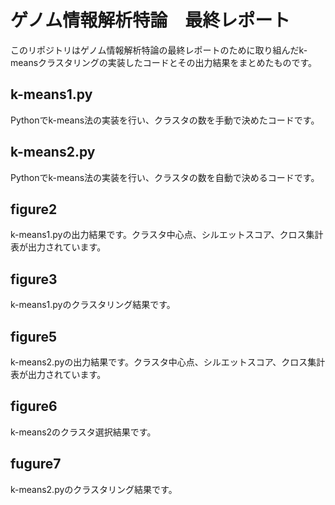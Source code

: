 # ゲノム情報解析特論　最終レポート
このリポジトリはゲノム情報解析特論の最終レポートのために取り組んだk-meansクラスタリングの実装したコードとその出力結果をまとめたものです。

##  k-means1.py
Pythonでk-means法の実装を行い、クラスタの数を手動で決めたコードです。

## k-means2.py
Pythonでk-means法の実装を行い、クラスタの数を自動で決めるコードです。

## figure2
k-means1.pyの出力結果です。クラスタ中心点、シルエットスコア、クロス集計表が出力されています。

## figure3
k-means1.pyのクラスタリング結果です。

## figure5
k-means2.pyの出力結果です。クラスタ中心点、シルエットスコア、クロス集計表が出力されています。

## figure6
k-means2のクラスタ選択結果です。

## fugure7
k-means2.pyのクラスタリング結果です。
